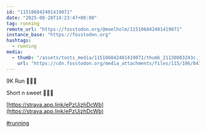 ```yaml
---
id: "115106842401419071"
date: "2025-08-28T14:23:47+00:00"
tag: running
remote_url: "https://fosstodon.org/@moelholm/115106842401419071"
instance_base: "https://fosstodon.org"
hashtags:
  - running
media:
  - thumb: "/assets/toots_media/115106842401419071/thumb_21130083243c.jpeg"
    url: "https://cdn.fosstodon.org/media_attachments/files/115/106/841/116/868/114/original/72d73a43ffc945a4.jpeg"
---
```

9K Run 🏃🏻‍♂️ 

Short n sweet 🤠👏🏻

[https://strava.app.link/ePzUjzhDcWb](https://strava.app.link/ePzUjzhDcWb)

[#running](https://fosstodon.org/tags/running)
